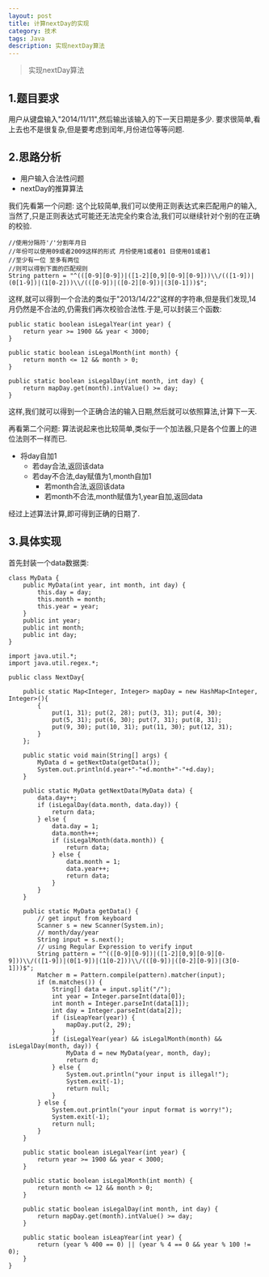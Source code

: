 ```yaml
---
layout: post
title: 计算nextDay的实现
category: 技术
tags: Java
description: 实现nextDay算法
---
```


>实现nextDay算法

## 1.题目要求

用户从键盘输入"2014/11/11",然后输出该输入的下一天日期是多少.
要求很简单,看上去也不是很复杂,但是要考虑到闰年,月份进位等等问题.

## 2.思路分析

- 用户输入合法性问题
- nextDay的推算算法

我们先看第一个问题:
这个比较简单,我们可以使用正则表达式来匹配用户的输入,当然了,只是正则表达式可能还无法完全约束合法,我们可以继续针对个别的在正确的校验.

```
//使用分隔符'/'分割年月日
//年份可以使用09或者2009这样的形式 月份使用1或者01 日使用01或者1
//至少有一位 至多有两位
//则可以得到下面的匹配规则
String pattern = "^(([0-9][0-9])|([1-2][0,9][0-9][0-9]))\\/(([1-9])|(0[1-9])|(1[0-2]))\\/(([0-9])|([0-2][0-9])|(3[0-1]))$";
```

这样,就可以得到一个合法的类似于"2013/14/22"这样的字符串,但是我们发现,14月仍然是不合法的,仍需我们再次校验合法性.于是,可以封装三个函数:

```
public static boolean isLegalYear(int year) {
	return year >= 1900 && year < 3000;
}

public static boolean isLegalMonth(int month) {
	return month <= 12 && month > 0;
}

public static boolean isLegalDay(int month, int day) {
	return mapDay.get(month).intValue() >= day;
}
```

这样,我们就可以得到一个正确合法的输入日期,然后就可以依照算法,计算下一天.

再看第二个问题:
算法说起来也比较简单,类似于一个加法器,只是各个位置上的进位法则不一样而已.

- 将day自加1
    - 若day合法,返回该data
    - 若day不合法,day赋值为1,month自加1
        - 若month合法,返回该data
        - 若month不合法,month赋值为1,year自加,返回data

经过上述算法计算,即可得到正确的日期了.

## 3.具体实现

首先封装一个data数据类:

```
class MyData {
	public MyData(int year, int month, int day) {
		this.day = day;
		this.month = month;
		this.year = year;
	}
	public int year;
	public int month;
	public int day;
}
```

```
import java.util.*;
import java.util.regex.*;

public class NextDay{

	public static Map<Integer, Integer> mapDay = new HashMap<Integer, Integer>(){
		{
			put(1, 31); put(2, 28); put(3, 31); put(4, 30);
			put(5, 31); put(6, 30); put(7, 31); put(8, 31);
			put(9, 30); put(10, 31); put(11, 30); put(12, 31);
		}
	};

	public static void main(String[] args) {
		MyData d = getNextData(getData());
		System.out.println(d.year+"-"+d.month+"-"+d.day);
	}

	public static MyData getNextData(MyData data) {
		data.day++;
		if (isLegalDay(data.month, data.day)) {
			return data;	
		} else {
			data.day = 1;
			data.month++;
			if (isLegalMonth(data.month)) {
				return data;
			} else {
				data.month = 1;
				data.year++;
				return data;
			}
		}
	}

	public static MyData getData() {
		// get input from keyboard
		Scanner s = new Scanner(System.in);
		// month/day/year
		String input = s.next();
		// using Regular Expression to verify input
		String pattern = "^(([0-9][0-9])|([1-2][0,9][0-9][0-9]))\\/(([1-9])|(0[1-9])|(1[0-2]))\\/(([0-9])|([0-2][0-9])|(3[0-1]))$";
		Matcher m = Pattern.compile(pattern).matcher(input);
		if (m.matches()) {
			String[] data = input.split("/");
			int year = Integer.parseInt(data[0]);
			int month = Integer.parseInt(data[1]);
			int day = Integer.parseInt(data[2]);
			if (isLeapYear(year)) {
				mapDay.put(2, 29);
			}
			if (isLegalYear(year) && isLegalMonth(month) && isLegalDay(month, day)) {
				MyData d = new MyData(year, month, day);
				return d;
			} else {
				System.out.println("your input is illegal!");
				System.exit(-1);
				return null;
			}
		} else {
			System.out.println("your input format is worry!");
			System.exit(-1);
			return null;
		}
	} 

	public static boolean isLegalYear(int year) {
		return year >= 1900 && year < 3000;
	}

	public static boolean isLegalMonth(int month) {
		return month <= 12 && month > 0;
	}

	public static boolean isLegalDay(int month, int day) {
		return mapDay.get(month).intValue() >= day;
	}

	public static boolean isLeapYear(int year) {
		return (year % 400 == 0) || (year % 4 == 0 && year % 100 != 0);
	}
}
```